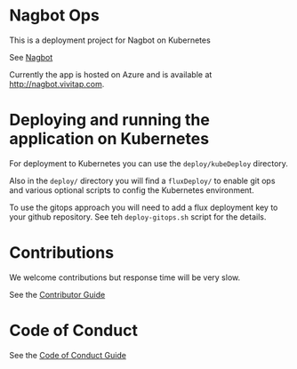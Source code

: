 # Nagbot Ops

This is a deployment project for Nagbot on Kubernetes

See [Nagbot](../NagbotOnGraph/README.md)

Currently the app is hosted on Azure and is available at http://nagbot.vivitap.com. 


# Deploying and running the application on Kubernetes 

For deployment to Kubernetes you can use the `deploy/kubeDeploy` directory.  

Also in the `deploy/` directory you will find a `fluxDeploy/` to enable git ops and various optional scripts to config the Kubernetes environment.

To use the gitops approach you will need to add a flux deployment key to your github repository.  See teh `deploy-gitops.sh` script for the details.

# Contributions

We welcome contributions but response time will be very slow.

See the [Contributor Guide](./.github/contibuting.md)

# Code of Conduct

See the [Code of Conduct Guide](./.github/CODE_OF_CONDUCT.md)


